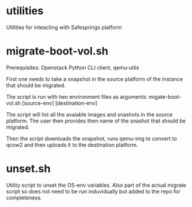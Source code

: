 # utilities
Utilities for inteacting with Safesprings platform

# migrate-boot-vol.sh
Prerequisites: Openstack Python CLI client, qemu-utils

First one needs to take a snapshot in the source platform of the instance that should be migrated.

The script is run with two environment files as arguments:
migate-boot-vol.sh [source-env] [destination-env]

The script will list all the avaiable images and snashots in the source platform. The user then provides then name of the snashot that should be migrated.

Then the script downloads the snapshot, runs qemu-img to convert to qcow2 and then uploads it to the destination platform.

# unset.sh
Utility script to unset the OS-env variables. Also part of the actual migrate script so does not need to be run induvidually but added to the repo for completeness.
